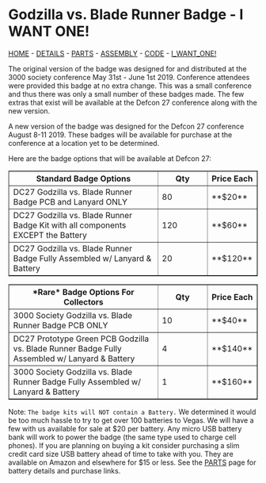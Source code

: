# Godzilla vs. Blade Runner Badge - I WANT ONE!

[HOME](/) - [DETAILS](3kbadge_details.md) - [PARTS](3kbadge_components.md) - [ASSEMBLY](3kbadge_assembly.md) - [CODE](3kbadge_code.md) - [I_WANT_ONE!](3kbadge_i_want_one.md)

The original version of the badge was designed for and distributed at the 3000 society conference May 31st - June 1st 2019.
Conference attendees were provided this badge at no extra change.
This was a small conference and thus there was only a small number of these badges made.
The few extras that exist will be available at the Defcon 27 conference along with the new version.

A new version of the badge was designed for the Defcon 27 conference August 8-11 2019.
These badges will be available for purchase at the conference at a location yet to be determined.

Here are the badge options that will be available at Defcon 27:

<table border=1>
<tr>
<th width="60%"">Standard Badge Options</th>
<th width="20%"">Qty</th>
<th width="20%"">Price Each</th>
</tr>
<tr>
<td>DC27 Godzilla vs. Blade Runner Badge PCB and Lanyard ONLY</td>
<td>80</td>
<td>**$20**</td>
</tr>
<tr>
<td>DC27 Godzilla vs. Blade Runner Badge Kit with all components EXCEPT the Battery</td>
<td>120</td>
<td>**$60**</td>
</tr>
<tr>
<td>DC27 Godzilla vs. Blade Runner Badge Fully Assembled w/ Lanyard & Battery</td>
<td>20</td>
<td>**$120**</td>
</tr>
</table>

<table border=1>
<tr>
<th width="60%"">*Rare* Badge Options For Collectors</th>
<th width="20%"">Qty</th>
<th width="20%"">Price Each</th>
</tr>
<tr>
<td>3000 Society Godzilla vs. Blade Runner Badge PCB ONLY</td>
<td>10</td>
<td>**$40**</td>
</tr>
<tr>
<td>DC27 Prototype Green PCB Godzilla vs. Blade Runner Badge Fully Assembled w/ Lanyard & Battery</td>
<td>4</td>
<td>**$140**</td>
</tr>
<tr>
<td>3000 Society Godzilla vs. Blade Runner Badge Fully Assembled w/ Lanyard & Battery</td>
<td>1</td>
<td>**$160**</td>
</tr>
</table>

Note: `The badge kits will NOT contain a Battery.`
We determined it would be too much hassle to try to get over 100 batteries to Vegas.
We will have a few with us available for sale at $20 per battery.
Any micro USB battery bank will work to power the badge (the same type used to charge cell phones).
If you are planning on buying a kit consider purchasing a slim credit card size USB battery ahead of time to take with you.
They are available on Amazon and elsewhere for $15 or less.
See the [PARTS](3kbadge_components.md) page for battery details and purchase links.
